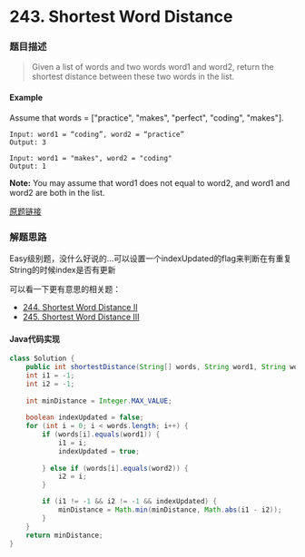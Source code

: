# 243. Shortest Word Distance

### 题目描述

> Given a list of words and two words word1 and word2, return the shortest distance between these two words in the list.


#### Example
Assume that words = ["practice", "makes", "perfect", "coding", "makes"].

    Input: word1 = “coding”, word2 = “practice”
    Output: 3

    Input: word1 = "makes", word2 = "coding"
    Output: 1
**Note:**
You may assume that word1 does not equal to word2, and word1 and word2 are both in the list.

[原题链接](https://leetcode.com/problems/shortest-word-distance/)

### 解题思路

Easy级别题，没什么好说的...可以设置一个indexUpdated的flag来判断在有重复String的时候index是否有更新

可以看一下更有意思的相关题：
- [244. Shortest Word Distance II](/data-structure/hash-hashmap/shortest-word-distance-ii.md)
- [245. Shortest Word Distance III](/data-structure/hash-hashmap/shortest-word-distance-iii.md)


#### Java代码实现

```java
class Solution {
    public int shortestDistance(String[] words, String word1, String word2) {
    int i1 = -1;
    int i2 = -1;
        
    int minDistance = Integer.MAX_VALUE;
    
    boolean indexUpdated = false;    
    for (int i = 0; i < words.length; i++) {
        if (words[i].equals(word1)) {
            i1 = i;
            indexUpdated = true;
            
        } else if (words[i].equals(word2)) {
            i2 = i;
        }

        if (i1 != -1 && i2 != -1 && indexUpdated) {
            minDistance = Math.min(minDistance, Math.abs(i1 - i2));
        }
    }
    return minDistance;
}


```